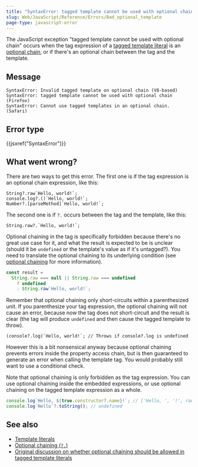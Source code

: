 ```yaml
---
title: "SyntaxError: tagged template cannot be used with optional chain"
slug: Web/JavaScript/Reference/Errors/Bad_optional_template
page-type: javascript-error
---
```




The JavaScript exception "tagged template cannot be used with optional chain" occurs when the tag expression of a [tagged template literal](/Web/JavaScript/Reference/Template_literals#tagged_templates) is an [optional chain](/Web/JavaScript/Reference/Operators/Optional_chaining), or if there's an optional chain between the tag and the template.

## Message

```plain
SyntaxError: Invalid tagged template on optional chain (V8-based)
SyntaxError: tagged template cannot be used with optional chain (Firefox)
SyntaxError: Cannot use tagged templates in an optional chain. (Safari)
```

## Error type

{{jsxref("SyntaxError")}}

## What went wrong?

There are two ways to get this error. The first one is if the tag expression is an optional chain expression, like this:

```js-nolint example-bad
String?.raw`Hello, world!`;
console.log?.()`Hello, world!`;
Number?.[parseMethod]`Hello, world!`;
```

The second one is if `?.` occurs between the tag and the template, like this:

```js-nolint example-bad
String.raw?.`Hello, world!`;
```

Optional chaining in the tag is specifically forbidden because there's no great use case for it, and what the result is expected to be is unclear (should it be `undefined` or the template's value as if it's untagged?). You need to translate the optional chaining to its underlying condition (see [optional chaining](/Web/JavaScript/Reference/Operators/Optional_chaining) for more information).

```js example-good
const result =
  String.raw === null || String.raw === undefined
    ? undefined
    : String.raw`Hello, world!`;
```

Remember that optional chaining only short-circuits within a parenthesized unit. If you parenthesize your tag expression, the optional chaining will not cause an error, because now the tag does not short-circuit and the result is clear (the tag will produce `undefined` and then cause the tagged template to throw).

```js-nolint
(console?.log)`Hello, world!`; // Throws if console?.log is undefined
```

However this is a bit nonsensical anyway because optional chaining prevents errors inside the property access chain, but is then guaranteed to generate an error when calling the template tag. You would probably still want to use a conditional check.

Note that optional chaining is only forbidden as the tag expression. You can use optional chaining inside the embedded expressions, or use optional chaining on the tagged template expression as a whole.

```js example-good
console.log`Hello, ${true.constructor?.name}!`; // ['Hello, ', '!', raw: Array(2)] 'Boolean'
console.log`Hello`?.toString(); // undefined
```

## See also

- [Template literals](/Web/JavaScript/Reference/Template_literals)
- [Optional chaining (`?.`)](/Web/JavaScript/Reference/Operators/Optional_chaining)
- [Original discussion on whether optional chaining should be allowed in tagged template literals](https://github.com/tc39/proposal-optional-chaining/issues/54)
